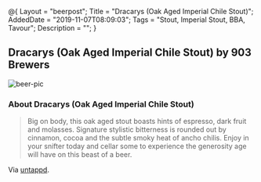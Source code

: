 @{
 Layout = "beerpost";
 Title = "Dracarys (Oak Aged Imperial Chile Stout)";
 AddedDate = "2019-11-07T08:09:03";
 Tags = "Stout, Imperial Stout, BBA, Tavour";
 Description = "";
 }
 

## Dracarys (Oak Aged Imperial Chile Stout) by 903 Brewers

![beer-pic]

### About Dracarys (Oak Aged Imperial Chile Stout)

> Big on body, this oak aged stout boasts hints of espresso, dark fruit and molasses. Signature stylistic bitterness is rounded out by cinnamon, cocoa and the subtle smoky heat of ancho chilis. Enjoy in your snifter today and cellar some to experience the generosity age will have on this beast of a beer.

Via [untappd][untappd-url].

[untappd-url]: <https://untappd.com//b/903-brewers-dracarys-oak-aged-imperial-chile-stout/3123905>
[beer-pic]: https://jasonpowley.com/assets/img/2019-11-07-dracarys-oak-aged-imperial-chile-stout.jpeg "Dracarys (Oak Aged Imperial Chile Stout) by 903 Brewers"
